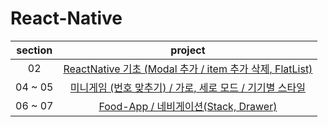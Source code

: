# React-Native

| section |                                                                project                                                                |
| :-----: | :-----------------------------------------------------------------------------------------------------------------------------------: |
|   02    |    [ReactNative 기초 (Modal 추가 / item 추가 삭제, FlatList)](https://github.com/Anjiwoong/React-Native-Study/tree/main/RNCourse)     |
| 04 ~ 05 | [미니게임 (번호 맞추기) / 가로, 세로 모드 / 기기별 스타일](https://github.com/Anjiwoong/React-Native-Study/tree/main/guess-my-number) |
| 06 ~ 07 |              [Food-App / 네비게이션(Stack, Drawer)](https://github.com/Anjiwoong/React-Native-Study/tree/main/food-app)               |
